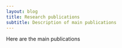 ```yaml
---
layout: blog
title: Research publications
subtitle: Description of main publications
---
```


Here are the main publications

